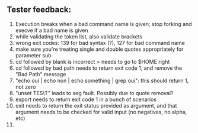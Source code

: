 ## Tester feedback:

1. Execution breaks when a bad command name is given; stop forking and execve if a bad name is given
2. while validating the token list, also validate brackets
3. wrong exit codes: 139 for bad syntax (?), 127 for bad command name
4. make sure you're treating single and double quotes appropriately for parameter sub
5. cd followed by blank is incorrect > needs to go to $HOME right
6. cd followed by bad path needs to return exit code 1, and remove the "Bad Path" message
7. "echo oui | echo non | echo something | grep oui": this should return 1, not zero
8. "unset TES\T" leads to seg fault. Possibly due to quote removal?
9. export needs to return exit code 1 in a bunch of scenarios
10. exit needs to return the exit status provided as argument, and that argument needs to be checked for valid input (no negatives, no alpha, etc)
11. 


